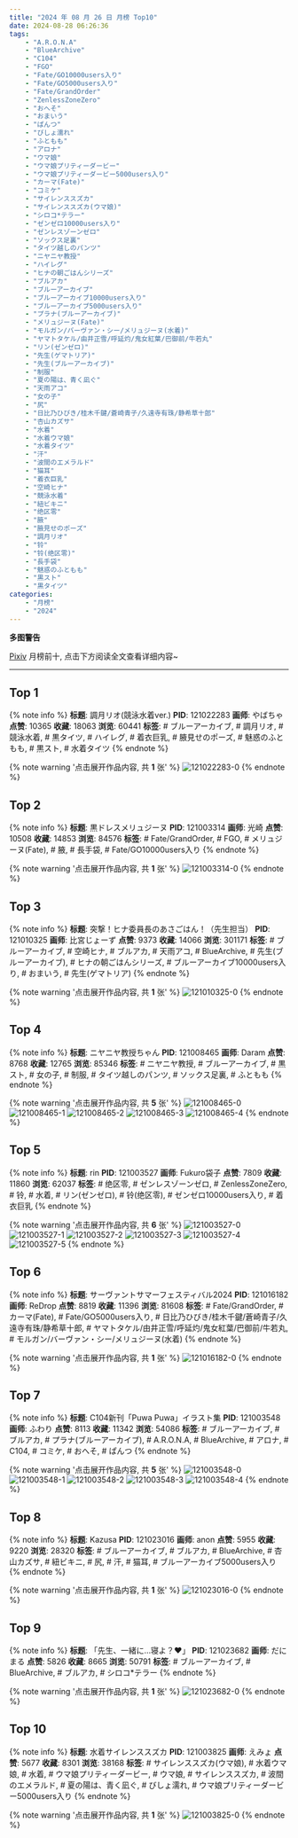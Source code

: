 ```yaml
---
title: "2024 年 08 月 26 日 月榜 Top10"
date: 2024-08-28 06:26:36
tags:
    - "A.R.O.N.A"
    - "BlueArchive"
    - "C104"
    - "FGO"
    - "Fate/GO10000users入り"
    - "Fate/GO5000users入り"
    - "Fate/GrandOrder"
    - "ZenlessZoneZero"
    - "おへそ"
    - "おまいう"
    - "ぱんつ"
    - "びしょ濡れ"
    - "ふともも"
    - "アロナ"
    - "ウマ娘"
    - "ウマ娘プリティーダービー"
    - "ウマ娘プリティーダービー5000users入り"
    - "カーマ(Fate)"
    - "コミケ"
    - "サイレンススズカ"
    - "サイレンススズカ(ウマ娘)"
    - "シロコ*テラー"
    - "ゼンゼロ10000users入り"
    - "ゼンレスゾーンゼロ"
    - "ソックス足裏"
    - "タイツ越しのパンツ"
    - "ニヤニヤ教授"
    - "ハイレグ"
    - "ヒナの朝ごはんシリーズ"
    - "ブルアカ"
    - "ブルーアーカイブ"
    - "ブルーアーカイブ10000users入り"
    - "ブルーアーカイブ5000users入り"
    - "プラナ(ブルーアーカイブ)"
    - "メリュジーヌ(Fate)"
    - "モルガン/バーヴァン・シー/メリュジーヌ(水着)"
    - "ヤマトタケル/由井正雪/呼延灼/鬼女紅葉/巴御前/牛若丸"
    - "リン(ゼンゼロ)"
    - "先生(ゲマトリア)"
    - "先生(ブルーアーカイブ)"
    - "制服"
    - "夏の陽は、青く凪ぐ"
    - "天雨アコ"
    - "女の子"
    - "尻"
    - "日比乃ひびき/桂木千鍵/蒼崎青子/久遠寺有珠/静希草十郎"
    - "杏山カズサ"
    - "水着"
    - "水着ウマ娘"
    - "水着タイツ"
    - "汗"
    - "波間のエメラルド"
    - "猫耳"
    - "着衣巨乳"
    - "空崎ヒナ"
    - "競泳水着"
    - "紐ビキニ"
    - "绝区零"
    - "腋"
    - "腋見せのポーズ"
    - "調月リオ"
    - "铃"
    - "铃(绝区零)"
    - "長手袋"
    - "魅惑のふともも"
    - "黒スト"
    - "黒タイツ"
categories:
    - "月榜"
    - "2024"
---
```


<i class="fa fa-triangle-exclamation"></i>**多图警告**<i class="fa fa-triangle-exclamation"></i>

[Pixiv](https://www.pixiv.net/) 月榜前十, 点击下方阅读全文查看详细内容~

<!-- more -->

---

## Top 1

{% note info %}
**标题**: 調月リオ(競泳水着ver.)
**PID**: 121022283 **画师**: やばちゃ
**点赞**: 10365 **收藏**: 18063 **浏览**: 60441
**标签**: # ブルーアーカイブ, # 調月リオ, # 競泳水着, # 黒タイツ, # ハイレグ, # 着衣巨乳, # 腋見せのポーズ, # 魅惑のふともも, # 黒スト, # 水着タイツ
{% endnote %}

{% note warning '点击展开作品内容, 共 **1** 张' %}
![121022283-0](https://i.pixiv.re/img-original/img/2024/07/30/19/01/03/121022283_p0.png)
{% endnote %}

## Top 2

{% note info %}
**标题**: 黒ドレスメリュジーヌ
**PID**: 121003314 **画师**: 光崎
**点赞**: 10508 **收藏**: 14853 **浏览**: 84576
**标签**: # Fate/GrandOrder, # FGO, # メリュジーヌ(Fate), # 腋, # 長手袋, # Fate/GO10000users入り
{% endnote %}

{% note warning '点击展开作品内容, 共 **1** 张' %}
![121003314-0](https://i.pixiv.re/img-original/img/2024/07/30/00/00/31/121003314_p0.png)
{% endnote %}

## Top 3

{% note info %}
**标题**: 突撃！ヒナ委員長のあさごはん！（先生担当）
**PID**: 121010325 **画师**: 比宮じょーず
**点赞**: 9373 **收藏**: 14066 **浏览**: 301171
**标签**: # ブルーアーカイブ, # 空崎ヒナ, # ブルアカ, # 天雨アコ, # BlueArchive, # 先生(ブルーアーカイブ), # ヒナの朝ごはんシリーズ, # ブルーアーカイブ10000users入り, # おまいう, # 先生(ゲマトリア)
{% endnote %}

{% note warning '点击展开作品内容, 共 **1** 张' %}
![121010325-0](https://i.pixiv.re/img-original/img/2024/07/30/06/55/49/121010325_p0.png)
{% endnote %}

## Top 4

{% note info %}
**标题**: ニヤニヤ教授ちゃん
**PID**: 121008465 **画师**: Daram
**点赞**: 8768 **收藏**: 12765 **浏览**: 85346
**标签**: # ニヤニヤ教授, # ブルーアーカイブ, # 黒スト, # 女の子, # 制服, # タイツ越しのパンツ, # ソックス足裏, # ふともも
{% endnote %}

{% note warning '点击展开作品内容, 共 **5** 张' %}
![121008465-0](https://i.pixiv.re/img-original/img/2024/07/31/03/25/35/121008465_p0.jpg)
![121008465-1](https://i.pixiv.re/img-original/img/2024/07/31/03/25/35/121008465_p1.jpg)
![121008465-2](https://i.pixiv.re/img-original/img/2024/07/31/03/25/35/121008465_p2.jpg)
![121008465-3](https://i.pixiv.re/img-original/img/2024/07/31/03/25/35/121008465_p3.jpg)
![121008465-4](https://i.pixiv.re/img-original/img/2024/07/31/03/25/35/121008465_p4.jpg)
{% endnote %}

## Top 5

{% note info %}
**标题**: rin
**PID**: 121003527 **画师**: Fukuro袋子
**点赞**: 7809 **收藏**: 11860 **浏览**: 62037
**标签**: # 绝区零, # ゼンレスゾーンゼロ, # ZenlessZoneZero, # 铃, # 水着, # リン(ゼンゼロ), # 铃(绝区零), # ゼンゼロ10000users入り, # 着衣巨乳
{% endnote %}

{% note warning '点击展开作品内容, 共 **6** 张' %}
![121003527-0](https://i.pixiv.re/img-original/img/2024/07/30/00/02/03/121003527_p0.jpg)
![121003527-1](https://i.pixiv.re/img-original/img/2024/07/30/00/02/03/121003527_p1.jpg)
![121003527-2](https://i.pixiv.re/img-original/img/2024/07/30/00/02/03/121003527_p2.jpg)
![121003527-3](https://i.pixiv.re/img-original/img/2024/07/30/00/02/03/121003527_p3.jpg)
![121003527-4](https://i.pixiv.re/img-original/img/2024/07/30/00/02/03/121003527_p4.jpg)
![121003527-5](https://i.pixiv.re/img-original/img/2024/07/30/00/02/03/121003527_p5.jpg)
{% endnote %}

## Top 6

{% note info %}
**标题**: サーヴァントサマーフェスティバル2024
**PID**: 121016182 **画师**: ReDrop
**点赞**: 8819 **收藏**: 11396 **浏览**: 81608
**标签**: # Fate/GrandOrder, # カーマ(Fate), # Fate/GO5000users入り, # 日比乃ひびき/桂木千鍵/蒼崎青子/久遠寺有珠/静希草十郎, # ヤマトタケル/由井正雪/呼延灼/鬼女紅葉/巴御前/牛若丸, # モルガン/バーヴァン・シー/メリュジーヌ(水着)
{% endnote %}

{% note warning '点击展开作品内容, 共 **1** 张' %}
![121016182-0](https://i.pixiv.re/img-original/img/2024/07/30/13/52/26/121016182_p0.jpg)
{% endnote %}

## Top 7

{% note info %}
**标题**: C104新刊「Puwa Puwa」イラスト集
**PID**: 121003548 **画师**: ふわり
**点赞**: 8113 **收藏**: 11342 **浏览**: 54086
**标签**: # ブルーアーカイブ, # ブルアカ, # プラナ(ブルーアーカイブ), # A.R.O.N.A, # BlueArchive, # アロナ, # C104, # コミケ, # おへそ, # ぱんつ
{% endnote %}

{% note warning '点击展开作品内容, 共 **5** 张' %}
![121003548-0](https://i.pixiv.re/img-original/img/2024/07/30/00/02/20/121003548_p0.jpg)
![121003548-1](https://i.pixiv.re/img-original/img/2024/07/30/00/02/20/121003548_p1.jpg)
![121003548-2](https://i.pixiv.re/img-original/img/2024/07/30/00/02/20/121003548_p2.jpg)
![121003548-3](https://i.pixiv.re/img-original/img/2024/07/30/00/02/20/121003548_p3.jpg)
![121003548-4](https://i.pixiv.re/img-original/img/2024/07/30/00/02/20/121003548_p4.jpg)
{% endnote %}

## Top 8

{% note info %}
**标题**: Kazusa
**PID**: 121023016 **画师**: anon
**点赞**: 5955 **收藏**: 9220 **浏览**: 28320
**标签**: # ブルーアーカイブ, # ブルアカ, # BlueArchive, # 杏山カズサ, # 紐ビキニ, # 尻, # 汗, # 猫耳, # ブルーアーカイブ5000users入り
{% endnote %}

{% note warning '点击展开作品内容, 共 **1** 张' %}
![121023016-0](https://i.pixiv.re/img-original/img/2024/07/30/19/33/40/121023016_p0.jpg)
{% endnote %}

## Top 9

{% note info %}
**标题**: 「先生、一緒に…寝よ？❤」
**PID**: 121023682 **画师**: だにまる
**点赞**: 5826 **收藏**: 8665 **浏览**: 50791
**标签**: # ブルーアーカイブ, # BlueArchive, # ブルアカ, # シロコ*テラー
{% endnote %}

{% note warning '点击展开作品内容, 共 **1** 张' %}
![121023682-0](https://i.pixiv.re/img-original/img/2024/07/30/20/00/12/121023682_p0.jpg)
{% endnote %}

## Top 10

{% note info %}
**标题**: 水着サイレンススズカ
**PID**: 121003825 **画师**: えみょ
**点赞**: 5677 **收藏**: 8301 **浏览**: 38168
**标签**: # サイレンススズカ(ウマ娘), # 水着ウマ娘, # 水着, # ウマ娘プリティーダービー, # ウマ娘, # サイレンススズカ, # 波間のエメラルド, # 夏の陽は、青く凪ぐ, # びしょ濡れ, # ウマ娘プリティーダービー5000users入り
{% endnote %}

{% note warning '点击展开作品内容, 共 **1** 张' %}
![121003825-0](https://i.pixiv.re/img-original/img/2024/07/30/00/07/33/121003825_p0.jpg)
{% endnote %}

